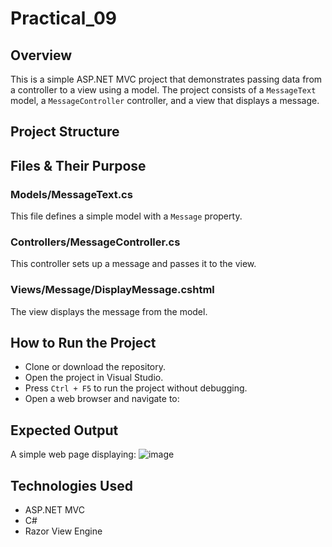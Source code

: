 # Practical_09

## Overview
This is a simple ASP.NET MVC project that demonstrates passing data from a controller to a view using a model. The project consists of a `MessageText` model, a `MessageController` controller, and a view that displays a message.

## Project Structure

## Files & Their Purpose

### Models/MessageText.cs
This file defines a simple model with a `Message` property.

### Controllers/MessageController.cs
This controller sets up a message and passes it to the view.

### Views/Message/DisplayMessage.cshtml
The view displays the message from the model.

## How to Run the Project
- Clone or download the repository.
- Open the project in Visual Studio.
- Press `Ctrl + F5` to run the project without debugging.
- Open a web browser and navigate to:

## Expected Output
A simple web page displaying:
![image](https://github.com/user-attachments/assets/53f20c45-56dc-431e-a1fa-cf7726e66bb7)


## Technologies Used
- ASP.NET MVC
- C#
- Razor View Engine

